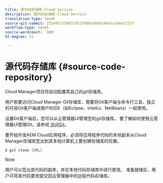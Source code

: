 ```yaml
---
title: 源代码存储库-Cloud Service
description: 源代码存储库-Cloud Service
translation-type: tm+mt
source-git-commit: 23349f3350631f61f80b54b69104e5a19841272f
workflow-type: tm+mt
source-wordcount: '169'
ht-degree: 1%

---
```



# 源代码存储库 {#source-code-repository}

Cloud Manager项目将自动配置其自己的git存储库。

用户若要访问Cloud Manager Git存储库，需要将Git客户端与命令行工具、独立的可视Git客户端或用户的IDE（如Eclipse、IntelliJ、NetBeans）一起使用。

设置Git客户端后，您可以从云管理器UI管理您的git存储库。 要了解如何使用云管理器UI管理Git，请参阅 [访问Git](/help/implementing/cloud-manager/accessing-git.md)。

要开始开发AEM Cloud应用程序，必须将应用程序代码的本地副本从Cloud Manager存储库签出到其本地计算机上要创建存储库的位置。

```java
$ git clone {URL}
```

>[!NOTE]
>
>用户可以签出其代码的副本，并在本地代码存储库中进行更改。 准备就绪后，用户可将其代码更改提交回云管理器中的远程代码存储库。
